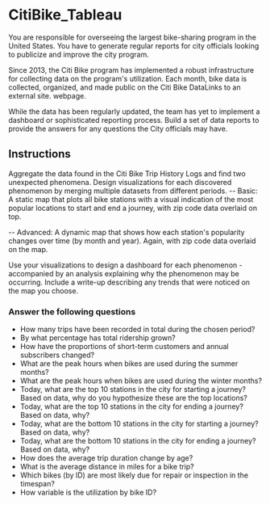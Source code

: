# CitiBike_Tableau

You are responsible for overseeing the largest bike-sharing program in the United States. You have to generate regular reports for city officials looking to publicize and improve the city program.

Since 2013, the Citi Bike program has implemented a robust infrastructure for collecting data on the program's utilization. Each month, bike data is collected, organized, and made public on the Citi Bike DataLinks to an external site. webpage.

While the data has been regularly updated, the team has yet to implement a dashboard or sophisticated reporting process. Build a set of data reports to provide the answers for any  questions the City officials may have.

## Instructions
Aggregate the data found in the Citi Bike Trip History Logs and find two unexpected phenomena.
Design visualizations for each discovered phenomenon by merging multiple datasets from different periods.
-- Basic: A static map that plots all bike stations with a visual indication of the most popular locations to start and end a journey, with zip code data overlaid on top.

-- Advanced: A dynamic map that shows how each station's popularity changes over time (by month and year). Again, with zip code data overlaid on the map.

Use your visualizations to design a dashboard for each phenomenon - accompanied by an analysis explaining why the phenomenon may be occurring.
Include a write-up describing any trends that were noticed on the map you choose.

### Answer the following questions
- How many trips have been recorded in total during the chosen period?
- By what percentage has total ridership grown?
- How have the proportions of short-term customers and annual subscribers changed?
- What are the peak hours when bikes are used during the summer months?
- What are the peak hours when bikes are used during the winter months?
- Today, what are the top 10 stations in the city for starting a journey? Based on data, why do you hypothesize these are the top locations?
- Today, what are the top 10 stations in the city for ending a journey? Based on data, why?
- Today, what are the bottom 10 stations in the city for starting a journey? Based on data, why?
- Today, what are the bottom 10 stations in the city for ending a journey? Based on data, why?
- How does the average trip duration change by age?
- What is the average distance in miles for a bike trip?
- Which bikes (by ID) are most likely due for repair or inspection in the timespan?
- How variable is the utilization by bike ID?

